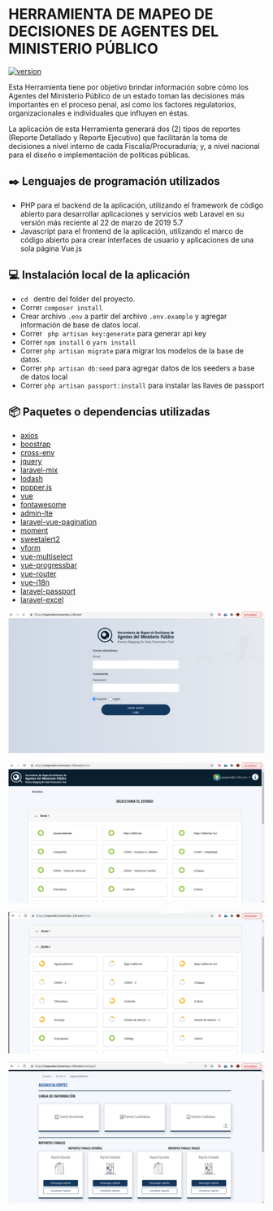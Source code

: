 # HERRAMIENTA DE MAPEO DE DECISIONES DE AGENTES DEL MINISTERIO PÚBLICO
[![version](https://img.shields.io/badge/versi%C3%B3n-1.0.0-blue.svg)](https://semver.org)

Esta Herramienta tiene por objetivo brindar información sobre cómo los Agentes del Ministerio Público de un estado toman las decisiones más importantes en el proceso penal, así como los factores regulatorios, organizacionales e individuales que influyen en éstas.

La aplicación de esta Herramienta generará dos (2) tipos de reportes (Reporte Detallado y Reporte Ejecutivo) que facilitarán la toma de decisiones a nivel interno de cada Fiscalía/Procuraduría; y, a nivel nacional para el diseño e implementación de políticas públicas.

## :black_nib: Lenguajes de programación utilizados

* PHP para el backend de la aplicación, utilizando el framework de código abierto para desarrollar aplicaciones y servicios web Laravel en su versión más reciente al 22 de marzo de 2019 5.7
* Javascript para el frontend de la aplicación, utilizando el marco de código abierto para crear interfaces de usuario y aplicaciones de una sola página Vue.js


## :computer: Instalación local de la aplicación

* `cd ` dentro del folder del proyecto.
* Correr ` composer install `
* Crear archivo `.env` a partir del archivo `.env.example` y agregar información de base de datos local.
* Correr ` php artisan key:generate` para generar api key
* Correr ` npm install ` o  ` yarn install `
* Correr ` php artisan migrate ` para migrar los modelos de la base de datos.
* Correr ` php artisan db:seed ` para agregar datos de los seeders a base de datos local
* Correr ` php artisan passport:install ` para instalar las llaves de passport

## 📦 Paquetes o dependencias utilizadas

* [axios](https://github.com/axios/axios)
* [boostrap](https://getbootstrap.com/docs/4.0/getting-started/introduction/)
* [cross-env](https://www.npmjs.com/package/cross-env)
* [jquery](https://jquery.com/)
* [laravel-mix](https://laravel.com/docs/5.8/mix)
* [lodash](https://lodash.com/)
* [popper.js](https://popper.js.org/index.html)
* [vue](https://vuejs.org/)
* [fontawesome](https://fontawesome.com/)
* [admin-lte](https://adminlte.io/themes/dev/AdminLTE/index.html)
* [laravel-vue-pagination](https://github.com/gilbitron/laravel-vue-pagination)
* [moment](https://momentjs.com/)
* [sweetalert2](https://sweetalert2.github.io/)
* [vform](https://github.com/cretueusebiu/vform)
* [vue-multiselect](https://vue-multiselect.js.org/)
* [vue-progressbar](https://github.com/hilongjw/vue-progressbar)
* [vue-router](https://router.vuejs.org/)
* [vue-i18n](http://kazupon.github.io/vue-i18n/)
* [laravel-passport](https://laravel.com/docs/5.8/passport)
* [laravel-excel](https://laravel-excel.com/)


![Image text](https://github.com/gregorioromero5257/Inl/blob/main/public/inl.png)

![Image text](https://github.com/gregorioromero5257/Inl/blob/main/public/inl2.png)


![Image text](https://github.com/gregorioromero5257/Inl/blob/main/public/inl3.png)


![Image text](https://github.com/gregorioromero5257/Inl/blob/main/public/inl4.png)

